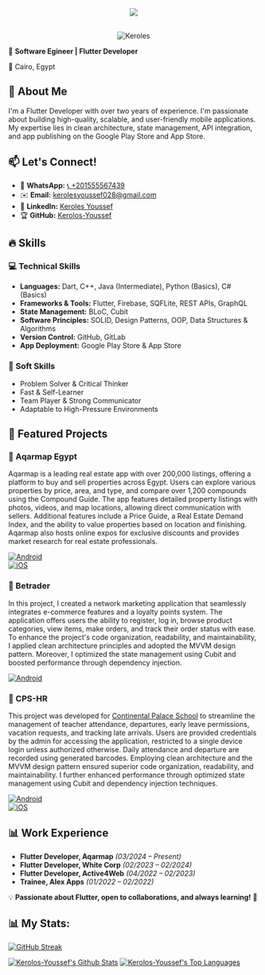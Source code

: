 <div align="center">
    <img src="https://readme-typing-svg.herokuapp.com/?font=Righteous&size=35&center=true&vCenter=true&width=500&height=70&duration=3000&lines=Hi+There!+👋;+I'm+Keroles+Youssef!+👨‍💻;" />
</div>

<br>

<p align="center"> 
	<img src="https://komarev.com/ghpvc/?username=Kerolos-Youssef&label=Profile%20views&color=0e75b6&style=plastic" alt="Keroles" /> 
</p>

🚀 **Software Egineer | Flutter Developer**  

📍 Cairo, Egypt

## 🌟 About Me  
I'm a Flutter Developer with over two years of experience. I'm passionate about building high-quality, scalable, and user-friendly mobile applications. My expertise lies in clean architecture, state management, API integration, and app publishing on the Google Play Store and App Store.  


## 📫 Let's Connect!  
- 📱 **WhatsApp:** [📞 +201555567439](https://wa.me/201555567439)
- ✉️ **Email:** kerolesyoussef028@gmail.com
- 💼 **LinkedIn:** [Keroles Youssef](https://linkedin.com/in/keroles-youssef)  
- 🏆 **GitHub:** [Kerolos-Youssef](https://github.com/Kerolos-Youssef)  


## 🔥 Skills  
### 💻 Technical Skills  
- **Languages:** Dart, C++, Java (Intermediate), Python (Basics), C# (Basics)  
- **Frameworks & Tools:** Flutter, Firebase, SQFLite, REST APIs, GraphQL  
- **State Management:** BLoC, Cubit  
- **Software Principles:** SOLID, Design Patterns, OOP, Data Structures & Algorithms  
- **Version Control:** GitHub, GitLab  
- **App Deployment:** Google Play Store & App Store  

### 🎯 Soft Skills  
- Problem Solver & Critical Thinker  
- Fast & Self-Learner  
- Team Player & Strong Communicator  
- Adaptable to High-Pressure Environments  

## 📱 Featured Projects  
### 🔹 Aqarmap Egypt  
Aqarmap is a leading real estate app with over 200,000 listings, offering a platform to buy and sell properties across Egypt. Users can explore various properties by price, area, and type, and compare over 1,200 compounds using the Compound Guide. The app features detailed property listings with photos, videos, and map locations, allowing direct communication with sellers. Additional features include a Price Guide, a Real Estate Demand Index, and the ability to value properties based on location and finishing. Aqarmap also hosts online expos for exclusive discounts and provides market research for real estate professionals.  

[![Android](https://img.shields.io/badge/Android-PlayStore-green)](https://play.google.com/store/apps/details?id=com.aqarmap.android)  
[![iOS](https://img.shields.io/badge/iOS-AppStore-blue)](https://apps.apple.com/us/app/aqarmap-egypt/id642633889)  

### 🔹 Betrader  
In this project, I created a network marketing application that seamlessly integrates e-commerce features and a loyalty points system. The application offers users the ability to register, log in, browse product categories, view items, make orders, and track their order status with ease. To enhance the project's code organization, readability, and maintainability, I applied clean architecture principles and adopted the MVVM design pattern. Moreover, I optimized the state management using Cubit and boosted performance through dependency injection.

[![Android](https://img.shields.io/badge/Android-PlayStore-green)](https://play.google.com/store/apps/details?id=be.trader)  

### 🔹 CPS-HR  
This project was developed for [Continental Palace School](https://www.cps-education.com/) to streamline the management of teacher attendance, departures, early leave permissions, vacation requests, and tracking late arrivals. Users are provided credentials by the admin for accessing the application, restricted to a single device login unless authorized otherwise. Daily attendance and departure are recorded using generated barcodes. Employing clean architecture and the MVVM design pattern ensured superior code organization, readability, and maintainability. I further enhanced performance through optimized state management using Cubit and dependency injection techniques.

[![Android](https://img.shields.io/badge/Android-PlayStore-green)](https://play.google.com/store/apps/details?id=com.cps.hr)  
[![iOS](https://img.shields.io/badge/iOS-AppStore-blue)](https://apps.apple.com/app/cps-hr/id6737413195)  

## 📊 Work Experience  
- **Flutter Developer, Aqarmap** *(03/2024 – Present)*  
- **Flutter Developer, White Corp** *(02/2023 – 02/2024)*  
- **Flutter Developer, Active4Web** *(04/2022 – 02/2023)*  
- **Trainee, Alex Apps** *(01/2022 – 02/2022)*  

💡 **Passionate about Flutter, open to collaborations, and always learning!** 🚀  

## 📊 My Stats:

<a href="https://git.io/streak-stats"><img src="https://github-readme-streak-stats.herokuapp.com?user=Kerolos-Youssef&theme=dark&border_radius=12" alt="GitHub Streak" /></a>

<a href="https://github.com/Kerolos-Youssef/github-readme-stats"><img alt="Kerolos-Youssef's Github Stats" src="https://github-readme-stats.vercel.app/api?username=Kerolos-Youssef&show_icons=true&count_private=true&theme=react&hide_border=true&bg_color=0D1117" /></a>
<a href="https://github.com/Kerolos-Youssef/github-readme-stats"><img alt="Kerolos-Youssef's Top Languages" src="https://github-readme-stats.vercel.app/api/top-langs/?username=Kerolos-Youssef&langs_count=8&count_private=true&layout=compact&theme=react&hide_border=true&bg_color=0D1117" /></a>
